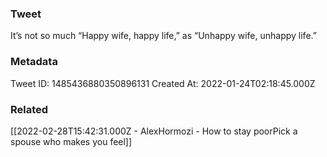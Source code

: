 ### Tweet
It’s not so much “Happy wife, happy life,” as “Unhappy wife, unhappy life.”

### Metadata
Tweet ID: 1485436880350896131
Created At: 2022-01-24T02:18:45.000Z

### Related
[[2022-02-28T15:42:31.000Z - AlexHormozi - How to stay poorPick a spouse who makes you feel]]

